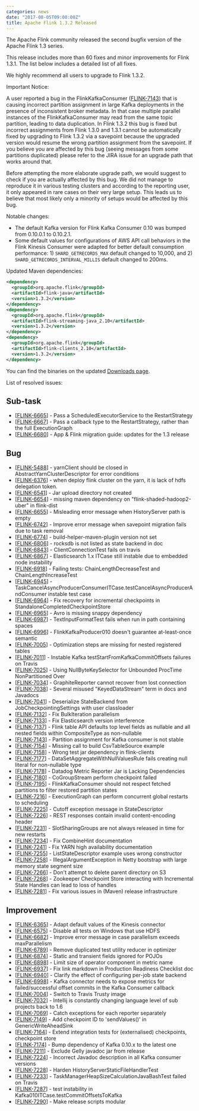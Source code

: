 ```yaml
---
categories: news
date: "2017-08-05T09:00:00Z"
title: Apache Flink 1.3.2 Released
---
```


The Apache Flink community released the second bugfix version of the Apache Flink 1.3 series.

This release includes more than 60 fixes and minor improvements for Flink 1.3.1. The list below includes a detailed list of all fixes.

We highly recommend all users to upgrade to Flink 1.3.2.


<div class="alert alert-warning">
  Important Notice:

  <p>A user reported a bug in the FlinkKafkaConsumer
  (<a href="https://issues.apache.org/jira/browse/FLINK-7143">FLINK-7143</a>) that is causing
  incorrect partition assignment in large Kafka deployments in the presence of inconsistent broker
  metadata.  In that case multiple parallel instances of the FlinkKafkaConsumer may read from the
  same topic partition, leading to data duplication. In Flink 1.3.2 this bug is fixed but incorrect
  assignments from Flink 1.3.0 and 1.3.1 cannot be automatically fixed by upgrading to Flink 1.3.2
  via a savepoint because the upgraded version would resume the wrong partition assignment from the
  savepoint. If you believe you are affected by this bug (seeing messages from some partitions
  duplicated) please refer to the JIRA issue for an upgrade path that works around that.</p>

  <p>Before attempting the more elaborate upgrade path, we would suggest to check if you are
  actually affected by this bug. We did not manage to reproduce it in various testing clusters and
  according to the reporting user, it only appeared in rare cases on their very large setup. This
  leads us to believe that most likely only a minority of setups would be affected by this bug.</p>
</div>

Notable changes:

 - The default Kafka version for Flink Kafka Consumer 0.10 was bumped from 0.10.0.1 to 0.10.2.1.
 - Some default values for configurations of AWS API call behaviors in the Flink Kinesis Consumer
 were adapted for better default consumption performance: 1) `SHARD_GETRECORDS_MAX` default changed
 to 10,000, and 2) `SHARD_GETRECORDS_INTERVAL_MILLIS` default changed to 200ms.

Updated Maven dependencies:

```xml
<dependency>
  <groupId>org.apache.flink</groupId>
  <artifactId>flink-java</artifactId>
  <version>1.3.2</version>
</dependency>
<dependency>
  <groupId>org.apache.flink</groupId>
  <artifactId>flink-streaming-java_2.10</artifactId>
  <version>1.3.2</version>
</dependency>
<dependency>
  <groupId>org.apache.flink</groupId>
  <artifactId>flink-clients_2.10</artifactId>
  <version>1.3.2</version>
</dependency>
```

You can find the binaries on the updated [Downloads page](http://flink.apache.org/downloads.html).

List of resolved issues:

<h2>        Sub-task
</h2>
<ul>
<li>[<a href='https://issues.apache.org/jira/browse/FLINK-6665'>FLINK-6665</a>] -         Pass a ScheduledExecutorService to the RestartStrategy
</li>
<li>[<a href='https://issues.apache.org/jira/browse/FLINK-6667'>FLINK-6667</a>] -         Pass a callback type to the RestartStrategy, rather than the full ExecutionGraph
</li>
<li>[<a href='https://issues.apache.org/jira/browse/FLINK-6680'>FLINK-6680</a>] -         App &amp; Flink migration guide: updates for the 1.3 release
</li>
</ul>

<h2>        Bug
</h2>
<ul>
<li>[<a href='https://issues.apache.org/jira/browse/FLINK-5488'>FLINK-5488</a>] -         yarnClient should be closed in AbstractYarnClusterDescriptor for error conditions
</li>
<li>[<a href='https://issues.apache.org/jira/browse/FLINK-6376'>FLINK-6376</a>] -         when deploy flink cluster on the yarn, it is lack of hdfs delegation token.
</li>
<li>[<a href='https://issues.apache.org/jira/browse/FLINK-6541'>FLINK-6541</a>] -         Jar upload directory not created
</li>
<li>[<a href='https://issues.apache.org/jira/browse/FLINK-6654'>FLINK-6654</a>] -         missing maven dependency on &quot;flink-shaded-hadoop2-uber&quot; in flink-dist
</li>
<li>[<a href='https://issues.apache.org/jira/browse/FLINK-6655'>FLINK-6655</a>] -         Misleading error message when HistoryServer path is empty
</li>
<li>[<a href='https://issues.apache.org/jira/browse/FLINK-6742'>FLINK-6742</a>] -         Improve error message when savepoint migration fails due to task removal
</li>
<li>[<a href='https://issues.apache.org/jira/browse/FLINK-6774'>FLINK-6774</a>] -         build-helper-maven-plugin version not set
</li>
<li>[<a href='https://issues.apache.org/jira/browse/FLINK-6806'>FLINK-6806</a>] -         rocksdb is not listed as state backend in doc
</li>
<li>[<a href='https://issues.apache.org/jira/browse/FLINK-6843'>FLINK-6843</a>] -         ClientConnectionTest fails on travis
</li>
<li>[<a href='https://issues.apache.org/jira/browse/FLINK-6867'>FLINK-6867</a>] -         Elasticsearch 1.x ITCase still instable due to embedded node instability
</li>
<li>[<a href='https://issues.apache.org/jira/browse/FLINK-6918'>FLINK-6918</a>] -         Failing tests: ChainLengthDecreaseTest and ChainLengthIncreaseTest
</li>
<li>[<a href='https://issues.apache.org/jira/browse/FLINK-6945'>FLINK-6945</a>] -         TaskCancelAsyncProducerConsumerITCase.testCancelAsyncProducerAndConsumer instable test case
</li>
<li>[<a href='https://issues.apache.org/jira/browse/FLINK-6964'>FLINK-6964</a>] -         Fix recovery for incremental checkpoints in StandaloneCompletedCheckpointStore
</li>
<li>[<a href='https://issues.apache.org/jira/browse/FLINK-6965'>FLINK-6965</a>] -         Avro is missing snappy dependency
</li>
<li>[<a href='https://issues.apache.org/jira/browse/FLINK-6987'>FLINK-6987</a>] -         TextInputFormatTest fails when run in path containing spaces
</li>
<li>[<a href='https://issues.apache.org/jira/browse/FLINK-6996'>FLINK-6996</a>] -         FlinkKafkaProducer010 doesn&#39;t guarantee at-least-once semantic
</li>
<li>[<a href='https://issues.apache.org/jira/browse/FLINK-7005'>FLINK-7005</a>] -         Optimization steps are missing for nested registered tables
</li>
<li>[<a href='https://issues.apache.org/jira/browse/FLINK-7011'>FLINK-7011</a>] -         Instable Kafka testStartFromKafkaCommitOffsets failures on Travis
</li>
<li>[<a href='https://issues.apache.org/jira/browse/FLINK-7025'>FLINK-7025</a>] -         Using NullByteKeySelector for Unbounded ProcTime NonPartitioned Over
</li>
<li>[<a href='https://issues.apache.org/jira/browse/FLINK-7034'>FLINK-7034</a>] -         GraphiteReporter cannot recover from lost connection
</li>
<li>[<a href='https://issues.apache.org/jira/browse/FLINK-7038'>FLINK-7038</a>] -         Several misused &quot;KeyedDataStream&quot; term in docs and Javadocs
</li>
<li>[<a href='https://issues.apache.org/jira/browse/FLINK-7041'>FLINK-7041</a>] -         Deserialize StateBackend from JobCheckpointingSettings with user classloader
</li>
<li>[<a href='https://issues.apache.org/jira/browse/FLINK-7132'>FLINK-7132</a>] -         Fix BulkIteration parallelism
</li>
<li>[<a href='https://issues.apache.org/jira/browse/FLINK-7133'>FLINK-7133</a>] -         Fix Elasticsearch version interference
</li>
<li>[<a href='https://issues.apache.org/jira/browse/FLINK-7137'>FLINK-7137</a>] -         Flink table API defaults top level fields as nullable and all nested fields within CompositeType as non-nullable
</li>
<li>[<a href='https://issues.apache.org/jira/browse/FLINK-7143'>FLINK-7143</a>] -         Partition assignment for Kafka consumer is not stable
</li>
<li>[<a href='https://issues.apache.org/jira/browse/FLINK-7154'>FLINK-7154</a>] -         Missing call to build CsvTableSource example
</li>
<li>[<a href='https://issues.apache.org/jira/browse/FLINK-7158'>FLINK-7158</a>] -         Wrong test jar dependency in flink-clients
</li>
<li>[<a href='https://issues.apache.org/jira/browse/FLINK-7177'>FLINK-7177</a>] -         DataSetAggregateWithNullValuesRule fails creating null literal for non-nullable type
</li>
<li>[<a href='https://issues.apache.org/jira/browse/FLINK-7178'>FLINK-7178</a>] -         Datadog Metric Reporter Jar is Lacking Dependencies
</li>
<li>[<a href='https://issues.apache.org/jira/browse/FLINK-7180'>FLINK-7180</a>] -         CoGroupStream perform checkpoint failed
</li>
<li>[<a href='https://issues.apache.org/jira/browse/FLINK-7195'>FLINK-7195</a>] -         FlinkKafkaConsumer should not respect fetched partitions to filter restored partition states
</li>
<li>[<a href='https://issues.apache.org/jira/browse/FLINK-7216'>FLINK-7216</a>] -         ExecutionGraph can perform concurrent global restarts to scheduling
</li>
<li>[<a href='https://issues.apache.org/jira/browse/FLINK-7225'>FLINK-7225</a>] -         Cutoff exception message in StateDescriptor
</li>
<li>[<a href='https://issues.apache.org/jira/browse/FLINK-7226'>FLINK-7226</a>] -         REST responses contain invalid content-encoding header
</li>
<li>[<a href='https://issues.apache.org/jira/browse/FLINK-7231'>FLINK-7231</a>] -         SlotSharingGroups are not always released in time for new restarts
</li>
<li>[<a href='https://issues.apache.org/jira/browse/FLINK-7234'>FLINK-7234</a>] -         Fix CombineHint documentation
</li>
<li>[<a href='https://issues.apache.org/jira/browse/FLINK-7241'>FLINK-7241</a>] -         Fix YARN high availability documentation
</li>
<li>[<a href='https://issues.apache.org/jira/browse/FLINK-7255'>FLINK-7255</a>] -         ListStateDescriptor example uses wrong constructor
</li>
<li>[<a href='https://issues.apache.org/jira/browse/FLINK-7258'>FLINK-7258</a>] -         IllegalArgumentException in Netty bootstrap with large memory state segment size
</li>
<li>[<a href='https://issues.apache.org/jira/browse/FLINK-7266'>FLINK-7266</a>] -         Don&#39;t attempt to delete parent directory on S3
</li>
<li>[<a href='https://issues.apache.org/jira/browse/FLINK-7268'>FLINK-7268</a>] -         Zookeeper Checkpoint Store interacting with Incremental State Handles can lead to loss of handles
</li>
<li>[<a href='https://issues.apache.org/jira/browse/FLINK-7281'>FLINK-7281</a>] -         Fix various issues in (Maven) release infrastructure
</li>
</ul>

<h2>        Improvement
</h2>
<ul>
<li>[<a href='https://issues.apache.org/jira/browse/FLINK-6365'>FLINK-6365</a>] -         Adapt default values of the Kinesis connector
</li>
<li>[<a href='https://issues.apache.org/jira/browse/FLINK-6575'>FLINK-6575</a>] -         Disable all tests on Windows that use HDFS
</li>
<li>[<a href='https://issues.apache.org/jira/browse/FLINK-6682'>FLINK-6682</a>] -         Improve error message in case parallelism exceeds maxParallelism
</li>
<li>[<a href='https://issues.apache.org/jira/browse/FLINK-6789'>FLINK-6789</a>] -         Remove duplicated test utility reducer in optimizer
</li>
<li>[<a href='https://issues.apache.org/jira/browse/FLINK-6874'>FLINK-6874</a>] -         Static and transient fields ignored for POJOs
</li>
<li>[<a href='https://issues.apache.org/jira/browse/FLINK-6898'>FLINK-6898</a>] -         Limit size of operator component in metric name
</li>
<li>[<a href='https://issues.apache.org/jira/browse/FLINK-6937'>FLINK-6937</a>] -         Fix link markdown in Production Readiness Checklist doc
</li>
<li>[<a href='https://issues.apache.org/jira/browse/FLINK-6940'>FLINK-6940</a>] -         Clarify the effect of configuring per-job state backend
</li>
<li>[<a href='https://issues.apache.org/jira/browse/FLINK-6998'>FLINK-6998</a>] -         Kafka connector needs to expose metrics for failed/successful offset commits in the Kafka Consumer callback
</li>
<li>[<a href='https://issues.apache.org/jira/browse/FLINK-7004'>FLINK-7004</a>] -         Switch to Travis Trusty image
</li>
<li>[<a href='https://issues.apache.org/jira/browse/FLINK-7032'>FLINK-7032</a>] -         Intellij is constantly changing language level of sub projects back to 1.6
</li>
<li>[<a href='https://issues.apache.org/jira/browse/FLINK-7069'>FLINK-7069</a>] -         Catch exceptions for each reporter separately
</li>
<li>[<a href='https://issues.apache.org/jira/browse/FLINK-7149'>FLINK-7149</a>] -         Add checkpoint ID to &#39;sendValues()&#39; in GenericWriteAheadSink
</li>
<li>[<a href='https://issues.apache.org/jira/browse/FLINK-7164'>FLINK-7164</a>] -         Extend integration tests for (externalised) checkpoints, checkpoint store
</li>
<li>[<a href='https://issues.apache.org/jira/browse/FLINK-7174'>FLINK-7174</a>] -         Bump dependency of Kafka 0.10.x to the latest one
</li>
<li>[<a href='https://issues.apache.org/jira/browse/FLINK-7211'>FLINK-7211</a>] -         Exclude Gelly javadoc jar from release
</li>
<li>[<a href='https://issues.apache.org/jira/browse/FLINK-7224'>FLINK-7224</a>] -         Incorrect Javadoc description in all Kafka consumer versions
</li>
<li>[<a href='https://issues.apache.org/jira/browse/FLINK-7228'>FLINK-7228</a>] -         Harden HistoryServerStaticFileHandlerTest
</li>
<li>[<a href='https://issues.apache.org/jira/browse/FLINK-7233'>FLINK-7233</a>] -         TaskManagerHeapSizeCalculationJavaBashTest failed on Travis
</li>
<li>[<a href='https://issues.apache.org/jira/browse/FLINK-7287'>FLINK-7287</a>] -         test instability in Kafka010ITCase.testCommitOffsetsToKafka
</li>
<li>[<a href='https://issues.apache.org/jira/browse/FLINK-7290'>FLINK-7290</a>] -         Make release scripts modular
</li>
</ul>